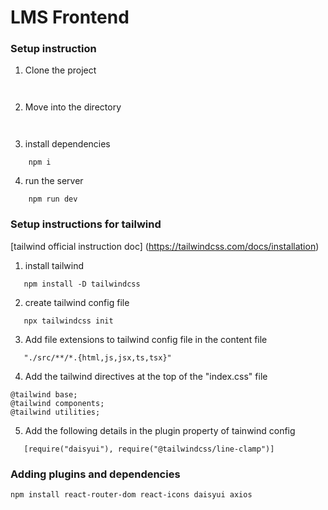 # LMS Frontend

### Setup instruction

1. Clone the project

```
   
```

2. Move into the directory

```
   
```

3. install dependencies

```
    npm i
```

4. run the server

```
    npm run dev
```

### Setup instructions for tailwind 

[tailwind official instruction doc] (https://tailwindcss.com/docs/installation)

1. install tailwind
```
   npm install -D tailwindcss
```

2. create tailwind config file
```
   npx tailwindcss init
```

3. Add file extensions to tailwind config file in the content file
```
   "./src/**/*.{html,js,jsx,ts,tsx}"
``` 

4. Add the tailwind directives at the top of the "index.css" file
```
@tailwind base;
@tailwind components;
@tailwind utilities;
```

5. Add the following details in the plugin property of tainwind config
```
   [require("daisyui"), require("@tailwindcss/line-clamp")]
```


 ### Adding plugins and dependencies

```
npm install react-router-dom react-icons daisyui axios 

```